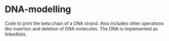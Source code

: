 # DNA-modelling
Code to print the beta chain of a DNA strand. Also includes other operations like insertion and deletion of DNA molecules. The  DNA is implemented as linkedlists.
